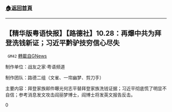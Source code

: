 ###  [:house:返回首頁](https://github.com/ourhimalayas/txt)
---

## 【精华版粤语快报】【路德社】10.28：再爆中共为拜登洗钱新证；习近平黔驴技穷信心尽失
` GM42` [轉載自GNews](https://gnews.org/zh-hans/499356/)

制作单位：战友之家·粤语频道

制作团队：路德二组（文雀、一帘幽梦、剪刀手）



主要内容：拜登家族邮件曝光何志平替拜登家族洗钱证据；习近平彻底慌了明显不自信；参考消息发文攻击阎丽梦博士，阎博士将发英文报告反击。

0
